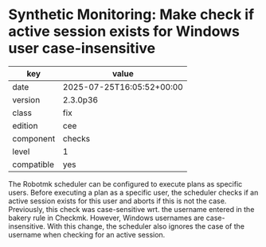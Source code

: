 [//]: # (werk v2)
# Synthetic Monitoring: Make check if active session exists for Windows user case-insensitive

key        | value
---------- | ---
date       | 2025-07-25T16:05:52+00:00
version    | 2.3.0p36
class      | fix
edition    | cee
component  | checks
level      | 1
compatible | yes

The Robotmk scheduler can be configured to execute plans as specific users.
Before executing a plan as a specific user, the scheduler checks if an active session exists for this user and aborts if this is not the case.
Previously, this check was case-sensitive wrt. the username entered in the bakery rule in Checkmk.
However, Windows usernames are case-insensitive.
With this change, the scheduler also ignores the case of the username when checking for an active session.

